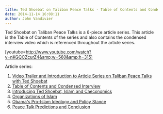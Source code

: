 ```yaml
---
title: Ted Shoebat on Taliban Peace Talks - Table of Contents and Condensed Interview
date: 2014-11-14 16:08:11
author: John Vandivier
---
```




Ted Shoebat on Taliban Peace Talks is a 6-piece article series. This article is the Table of Contents of the series and also contains the condensed interview video which is referenced throughout the article series.

[youtube=http://www.youtube.com/watch?v=nKGQCZcurZ4&amp;w=560&amp;h=315]

Article series:
<ol>
	<li><a href=\"http://caeconomics.wordpress.com/2013/07/08/video-trailer-and-introduction-to-article-series-on-taliban-peace-talks-with-ted-shoebat/\">Video Trailer and Introduction to Article Series on Taliban Peace Talks with Ted Shoebat</a></li>
	<li><a href=\"http://caeconomics.wordpress.com/2013/07/08/ted-shoebat-on-taliban-peace-talks-table-of-contents-and-condensed-interview/\">Table of Contents and Condensed Interview</a></li>
	<li><a href=\"http://caeconomics.wordpress.com/2013/07/08/introducing-ted-shoebat-islam-and-caeconomics/\">Introducing Ted Shoebat, Islam and Caeconomics</a></li>
	<li><a href=\"http://caeconomics.wordpress.com/2013/07/08/organizations-of-islam/\">Organizations of Islam</a></li>
	<li><a href=\"http://caeconomics.wordpress.com/2013/07/08/obamas-pro-islam-ideology-and-policy-stance/\">Obama's Pro-Islam Ideology and Policy Stance</a></li>
	<li><a href=\"http://caeconomics.wordpress.com/2013/07/09/peace-talk-predictions-and-conclusion/\">Peace Talk Predictions and Conclusion</a></li>
</ol>